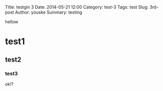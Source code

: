 Title: testgin 3
Date: 2014-05-21 12:00
Category: test-3
Tags: test
Slug: 3rd-post
Author: youske
Summary: testing

hellow

# test1

## test2

### test3
ok!?

